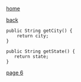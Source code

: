 [home](./page01.md)

[back](./page04.md)

```
public String getCity() {
    return city;
}
```


```
public String getState() {
   return state;
}
```

[page 6](./page06.md)

